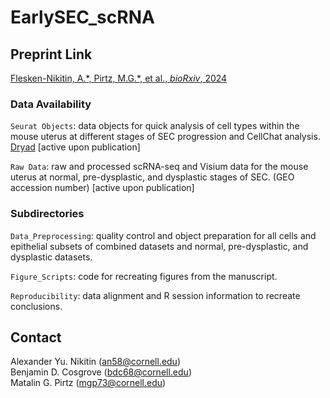 # EarlySEC_scRNA


## Preprint Link
[Flesken-Nikitin, A.\*, Pirtz, M.G.\*, et al., *bioRxiv*, 2024](https://www.biorxiv.org/content/10.1101/2024.03.15.585274v1)


### Data Availability
`Seurat Objects`: data objects for quick analysis of cell types within the mouse uterus at different stages of SEC progression and CellChat analysis. [Dryad]() [active upon publication]  

`Raw Data`: raw and processed scRNA-seq and Visium data for the mouse uterus at normal, pre-dysplastic, and dysplastic stages of SEC. (GEO accession number) [active upon publication]  


### Subdirectories
`Data_Preprocessing`: quality control and object preparation for all cells and epithelial subsets of combined datasets and normal, pre-dysplastic, and dysplastic datasets.  

`Figure_Scripts`: code for recreating figures from the manuscript.  

`Reproducibility`: data alignment and R session information to recreate conclusions.  


## Contact
Alexander Yu. Nikitin ([an58@cornell.edu](an58@cornell.edu))  
Benjamin D. Cosgrove ([bdc68@cornell.edu](bdc68@cornell.edu))  
Matalin G. Pirtz ([mgp73@cornell.edu](mgp73@cornell.edu))  
